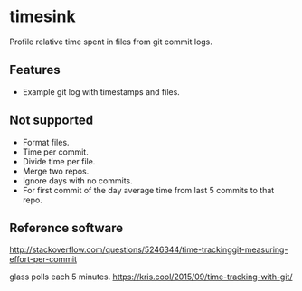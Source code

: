 # timesink

Profile relative time spent in files from git commit logs.

## Features

* Example git log with timestamps and files.

## Not supported

* Format files.
* Time per commit.
* Divide time per file.
* Merge two repos.
* Ignore days with no commits.
* For first commit of the day average time from last 5 commits to that repo.

## Reference software

http://stackoverflow.com/questions/5246344/time-trackinggit-measuring-effort-per-commit

glass polls each 5 minutes.
https://kris.cool/2015/09/time-tracking-with-git/
